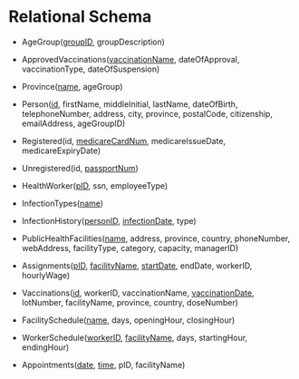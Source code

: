 # Relational Schema
- AgeGroup(<ins>groupID</ins>, groupDescription)

- ApprovedVaccinations(<ins>vaccinationName</ins>, dateOfApproval, vaccinationType, dateOfSuspension)

- Province(<ins>name</ins>, ageGroup)

- Person(<ins>id</ins>, firstName, middleInitial, lastName, dateOfBirth, telephoneNumber, address, city, province, postalCode, citizenship, emailAddress, ageGroupID)

- Registered(id, <ins>medicareCardNum</ins>, medicareIssueDate, medicareExpiryDate)

- Unregistered(id, <ins>passportNum</ins>)

- HealthWorker(<ins>pID</ins>, ssn, employeeType)

- InfectionTypes(<ins>name</ins>)

- InfectionHistory(<ins>personID</ins>, <ins>infectionDate</ins>, type)

- PublicHealthFacilities(<ins>name</ins>, address, province, country, phoneNumber, webAddress, facilityType, category, capacity, managerID)

- Assignments(<ins>pID</ins>, <ins>facilityName</ins>, <ins>startDate</ins>, endDate, workerID, hourlyWage)

- Vaccinations(<ins>id</ins>, workerID, vaccinationName, <ins>vaccinationDate</ins>, lotNumber, facilityName, province, country, doseNumber)

- FacilitySchedule(<ins>name</ins>, days, openingHour, closingHour)

- WorkerSchedule(<ins>workerID</ins>, <ins>facilityName</ins>, days, startingHour, endingHour)

- Appointments(<ins>date</ins>, <ins>time</ins>, pID, facilityName)
